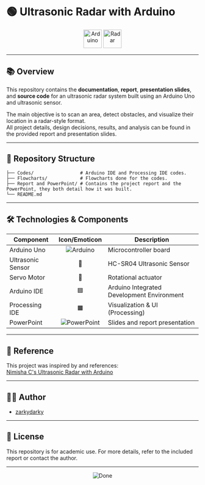 # 🟢 Ultrasonic Radar with Arduino

<div align="center">
  <img src="https://img.icons8.com/color/80/000000/arduino.png" alt="Arduino" title="Arduino" height="48"/>
  <img src="https://img.icons8.com/color/80/000000/radar.png" alt="Radar" title="Radar" height="48"/>
</div>

---

## 📚 Overview

This repository contains the **documentation**, **report**, **presentation slides**, and **source code** for an ultrasonic radar system built using an Arduino Uno and ultrasonic sensor.

The main objective is to scan an area, detect obstacles, and visualize their location in a radar-style format.  
All project details, design decisions, results, and analysis can be found in the provided report and presentation slides.

---

## 📁 Repository Structure

```
├── Codes/                 # Arduino IDE and Processing IDE codes.
├── Flowcharts/            # Flowcharts done for the codes.
├── Report and PowerPoint/ # Contains the project report and the PowerPoint, they both detail how it was built.
└── README.md
```

---

## 🛠️ Technologies & Components

| Component           | Icon/Emoticon | Description                              |
|---------------------|:-------------:|------------------------------------------|
| Arduino Uno         | ![Arduino](https://img.icons8.com/color/24/arduino.png) | Microcontroller board                    |
| Ultrasonic Sensor   | 📡            | HC-SR04 Ultrasonic Sensor                |
| Servo Motor         | 🔄            | Rotational actuator                      |
| Arduino IDE         | 🟦            | Arduino Integrated Development Environment|
| Processing IDE      | 🟧            | Visualization & UI (Processing)          |
| PowerPoint          | ![PowerPoint](https://img.icons8.com/color/24/microsoft-powerpoint-2019--v1.png) | Slides and report presentation           |

---

## 📝 Reference

This project was inspired by and references:  
[Nimisha C's Ultrasonic Radar with Arduino](https://projecthub.arduino.cc/nimishac/ultrasonic-radar-with-arduino-19baa3)

---

## 👨‍🎓 Author

- [zarkydarky](https://github.com/zarkydarky)

---

## 📄 License

This repository is for academic use. For more details, refer to the included report or contact the author.

---

<div align="center">
  <img src="https://img.icons8.com/color/48/000000/checked-checkbox.png" alt="Done" title="Project Complete"/>
</div>
